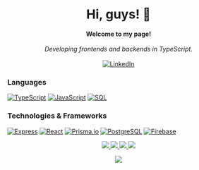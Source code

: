 <h1 align="center">Hi, guys! 👋</h1>

<p align="center">
    <b>Welcome to my page!</b><br><br>
    <i>
        Developing frontends and backends in TypeScript.<br>
    </i><br>
    <a href="https://www.linkedin.com/in/harry-robinson-8484bb187/">
        <img src="https://img.shields.io/badge/LinkedIn-blue?style=flat-square&logo=linkedin" alt="LinkedIn">
    </a>
</p>

### Languages
[![TypeScript](https://img.shields.io/badge/typescript-black?style=for-the-badge&logo=typescript)](https://github.com/hazbob)
[![JavaScript](https://img.shields.io/badge/java-black?style=for-the-badge&logo=openjdk)](https://github.com/hazbob)
[![SQL](https://img.shields.io/badge/sql-black?style=for-the-badge&logo=mysql)](https://github.com/hazbob)


### Technologies & Frameworks
[![Express](https://img.shields.io/badge/Spring%20Boot-black?style=for-the-badge&logo=spring-boot)](https://github.com/hazbob)
[![React](https://img.shields.io/badge/Go%20Fiber-black?style=for-the-badge&logo=go)](https://github.com/hazbob)
[![Prisma.io](https://img.shields.io/badge/Go%20Gin-black?style=for-the-badge&logo=go)](hhttps://github.com/hazbob)
[![PostgreSQL](https://img.shields.io/badge/PostgreSQL-black?style=for-the-badge&logo=postgresql)](https://github.com/hazbob)
[![Firebase](https://img.shields.io/badge/terraform-black?style=for-the-badge&logo=terraform)](https://github.com/hazbob)


<p align="center">
  <a href="https://github.com/hazbob">
    <img src="http://github-profile-summary-cards.vercel.app/api/cards/profile-details?username=hazbob&theme=transparent" />
  </a>
  <a href="https://github.com/hazbob">
    <img src="https://github-readme-streak-stats.herokuapp.com/?user=hazbob&hide_border=true&card_width=338&theme=transparent" />
  </a>
  <a href="https://github.com/hazbob">
    <img src="http://github-profile-summary-cards.vercel.app/api/cards/stats?username=hazbob&theme=transparent" />
  </a>
  <a href="https://github.com/hazbob">
    <img src="http://github-profile-summary-cards.vercel.app/api/cards/most-commit-language?username=hazbob&theme=transparent" />
  </a>
</p>

<p align="center">
  <a href="https://github.com/hazbob">
    <img src="https://komarev.com/ghpvc/?username=hazbob&color=blue&style=flat)" />
  </a>
</p>
